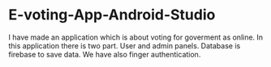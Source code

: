 # E-voting-App-Android-Studio
I have made an application which is about voting for goverment as online.
In this application there is two part. User and admin panels.
Database is firebase to save data.
We have also finger authentication.
